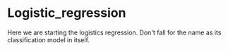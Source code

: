 # Logistic_regression
Here we are starting the logistics regression. Don't fall for the name as its classification model in itself.
